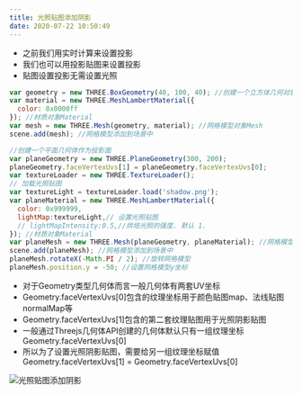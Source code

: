 ```yaml
---
title: 光照贴图添加阴影
date: 2020-07-22 10:50:49
---
```


* 之前我们用实时计算来设置投影
* 我们也可以用投影贴图来设置投影
* 贴图设置投影无需设置光照

```js
var geometry = new THREE.BoxGeometry(40, 100, 40); //创建一个立方体几何对象Geometry
var material = new THREE.MeshLambertMaterial({
  color: 0x0000ff
}); //材质对象Material
var mesh = new THREE.Mesh(geometry, material); //网格模型对象Mesh
scene.add(mesh); //网格模型添加到场景中

//创建一个平面几何体作为投影面
var planeGeometry = new THREE.PlaneGeometry(300, 200);
planeGeometry.faceVertexUvs[1] = planeGeometry.faceVertexUvs[0];
var textureLoader = new THREE.TextureLoader();
// 加载光照贴图
var textureLight = textureLoader.load('shadow.png');
var planeMaterial = new THREE.MeshLambertMaterial({
  color: 0x999999,
  lightMap:textureLight,// 设置光照贴图
  // lightMapIntensity:0.5,//烘培光照的强度. 默认 1.
}); //材质对象Material
var planeMesh = new THREE.Mesh(planeGeometry, planeMaterial); //网格模型对象Mesh
scene.add(planeMesh); //网格模型添加到场景中
planeMesh.rotateX(-Math.PI / 2); //旋转网格模型
planeMesh.position.y = -50; //设置网格模型y坐标
```

* 对于Geometry类型几何体而言一般几何体有两套UV坐标
* Geometry.faceVertexUvs[0]包含的纹理坐标用于颜色贴图map、法线贴图normalMap等
* Geometry.faceVertexUvs[1]包含的第二套纹理贴图用于光照阴影贴图
* 一般通过Threejs几何体API创建的几何体默认只有一组纹理坐标Geometry.faceVertexUvs[0]
* 所以为了设置光照阴影贴图，需要给另一组纹理坐标赋值Geometry.faceVertexUvs[1] = Geometry.faceVertexUvs[0]

![光照贴图添加阴影](./01.png)